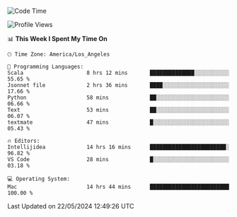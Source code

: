 <!--START_SECTION:waka-->
![Code Time](http://img.shields.io/badge/Code%20Time-1%2C011%20hrs%2035%20mins-blue)

![Profile Views](http://img.shields.io/badge/Profile%20Views-0-blue)

📊 **This Week I Spent My Time On** 

```text
🕑︎ Time Zone: America/Los_Angeles

💬 Programming Languages: 
Scala                    8 hrs 12 mins       ██████████████░░░░░░░░░░░   55.65 % 
Jsonnet file             2 hrs 36 mins       ████░░░░░░░░░░░░░░░░░░░░░   17.66 % 
Python                   58 mins             ██░░░░░░░░░░░░░░░░░░░░░░░   06.66 % 
Text                     53 mins             ██░░░░░░░░░░░░░░░░░░░░░░░   06.07 % 
textmate                 47 mins             █░░░░░░░░░░░░░░░░░░░░░░░░   05.43 % 

🔥 Editors: 
Intellijidea             14 hrs 16 mins      ████████████████████████░   96.82 % 
VS Code                  28 mins             █░░░░░░░░░░░░░░░░░░░░░░░░   03.18 % 

💻 Operating System: 
Mac                      14 hrs 44 mins      █████████████████████████   100.00 % 
```


 Last Updated on 22/05/2024 12:49:26 UTC
<!--END_SECTION:waka-->
